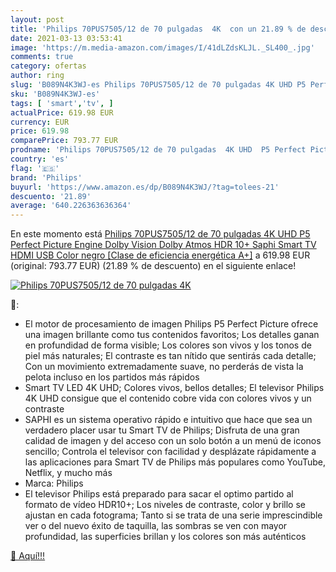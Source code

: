 ```yaml
---
layout: post
title: 'Philips 70PUS7505/12 de 70 pulgadas  4K  con un 21.89 % de descuento'
date: 2021-03-13 03:53:41
image: 'https://m.media-amazon.com/images/I/41dLZdsKLJL._SL400_.jpg'
comments: true
category: ofertas
author: ring
slug: 'B089N4K3WJ-es Philips 70PUS7505/12 de 70 pulgadas 4K UHD P5 Perfect...'
sku: 'B089N4K3WJ-es'
tags: [ 'smart','tv', ]
actualPrice: 619.98 EUR
currency: EUR
price: 619.98
comparePrice: 793.77 EUR
prodname: 'Philips 70PUS7505/12 de 70 pulgadas  4K UHD  P5 Perfect Picture Engine  Dolby Vision  Dolby Atmos  HDR 10+  Saphi Smart TV  HDMI  USB   Color negro [Clase de eficiencia energética A+]'
country: 'es'
flag: '🇪🇸'
brand: 'Philips'
buyurl: 'https://www.amazon.es/dp/B089N4K3WJ/?tag=tolees-21'
descuento: '21.89'
average: '640.226363636364'
---
```


En este momento está [Philips 70PUS7505/12 de 70 pulgadas  4K UHD  P5 Perfect Picture Engine  Dolby Vision  Dolby Atmos  HDR 10+  Saphi Smart TV  HDMI  USB   Color negro [Clase de eficiencia energética A+]](https://www.amazon.es/dp/B089N4K3WJ/?tag=tolees-21) a 619.98 EUR (original: 793.77 EUR) (21.89 %  de descuento) en el siguiente enlace!

[![Philips 70PUS7505/12 de 70 pulgadas  4K ](https://m.media-amazon.com/images/I/41dLZdsKLJL._SL400_.jpg)](https://www.amazon.es/dp/B089N4K3WJ/?tag=tolees-21)

🔎:

- El motor de procesamiento de imagen Philips P5 Perfect Picture ofrece una imagen brillante como tus contenidos favoritos; Los detalles ganan en profundidad de forma visible; Los colores son vivos y los tonos de piel más naturales; El contraste es tan nítido que sentirás cada detalle; Con un movimiento extremadamente suave, no perderás de vista la pelota incluso en los partidos más rápidos
- Smart TV LED 4K UHD; Colores vivos, bellos detalles; El televisor Philips 4K UHD consigue que el contenido cobre vida con colores vivos y un contraste
- SAPHI es un sistema operativo rápido e intuitivo que hace que sea un verdadero placer usar tu Smart TV de Philips; Disfruta de una gran calidad de imagen y del acceso con un solo botón a un menú de iconos sencillo; Controla el televisor con facilidad y desplázate rápidamente a las aplicaciones para Smart TV de Philips más populares como YouTube, Netflix, y mucho más
- Marca: Philips
- El televisor Philips está preparado para sacar el optimo partido al formato de vídeo HDR10+; Los niveles de contraste, color y brillo se ajustan en cada fotograma; Tanto si se trata de una serie imprescindible ver o del nuevo éxito de taquilla, las sombras se ven con mayor profundidad, las superficies brillan y los colores son más auténticos

[🛒 Aquí!!!](https://www.amazon.es/dp/B089N4K3WJ/?tag=tolees-21)
